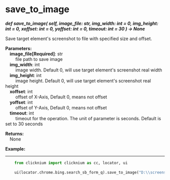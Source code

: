# save_to_image  
***def save_to_image(
        self,
        image_file: str,
        img_width: int = 0,
        img_height: int = 0,
        xoffset: int = 0,
        yoffset: int  = 0,
        timeout: int = 30
    ) -> None***

Save target element's screenshot to file with specified size and offset.

**Parameters:**   
    &emsp;**image_file[Required]**: str  
        &emsp;&emsp; file path to save image  
    &emsp;**img_width**: int  
        &emsp;&emsp; image width. Default 0, will use target element's screenshot real width  
    &emsp;**img_height**: int  
        &emsp;&emsp; image height. Default 0, will use target element's screenshot real height  
    &emsp;**xoffset**:  int  
        &emsp;&emsp; offset of X-Axis, Default 0, means not offset  
    &emsp;**yoffset**: int  
        &emsp;&emsp; offset of Y-Axis, Default 0, means not offset  
    &emsp;**timeout**: int  
        &emsp;&emsp; timeout for the operation. The unit of parameter is seconds. Default is set to 30 seconds  

**Returns:**  
    &emsp;None

**Example:**
***
```python
    from clicknium import clicknium as cc, locator, ui
    
    ui(locator.chrome.bing.search_sb_form_q).save_to_image("D:\\screenshot.png")
```